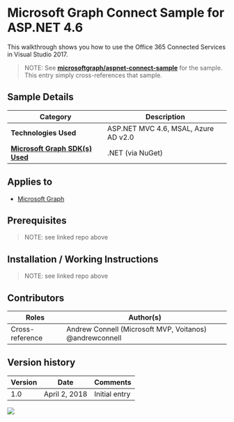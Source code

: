 # Microsoft Graph Connect Sample for ASP.NET 4.6

This walkthrough shows you how to use the Office 365 Connected Services in Visual Studio 2017.

> NOTE: See **[microsoftgraph/aspnet-connect-sample](https://github.com/microsoftgraph/aspnet-connect-sample)** for the sample. This entry simply cross-references that sample.

## Sample Details

|               Category               |             Description              |
| ------------------------------------ | ------------------------------------ |
| **Technologies Used**                | ASP.NET MVC 4.6, MSAL, Azure AD v2.0 |
| **[Microsoft Graph SDK(s) Used][1]** | .NET (via NuGet)                     |

## Applies to

* [Microsoft Graph](https://developer.microsoft.com/en-us/graph)

## Prerequisites

> NOTE: see linked repo above

## Installation / Working Instructions

> NOTE: see linked repo above

## Contributors

|      Roles      |                        Author(s)                        |
| --------------- | ------------------------------------------------------- |
| Cross-reference | Andrew Connell (Microsoft MVP, Voitanos) @andrewconnell |

## Version history

| Version |     Date      |   Comments    |
| ------- | ------------- | ------------- |
| 1.0     | April 2, 2018 | Initial entry |

[1]: https://developer.microsoft.com/en-us/graph/code-samples-and-sdks

<img src="https://telemetry.sharepointpnp.com/msgraph-community-samples/samples/aspnet-connect" />